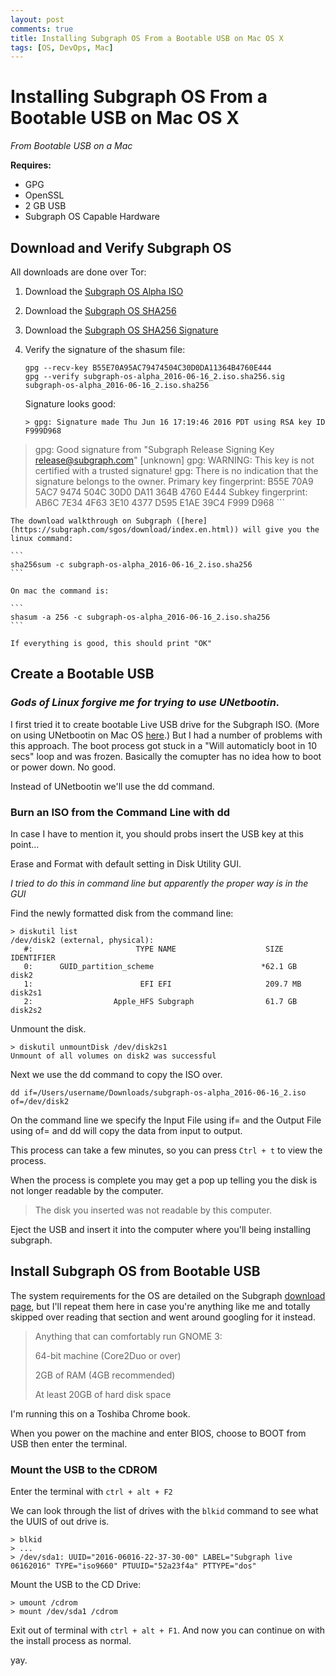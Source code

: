```yaml
---
layout: post
comments: true
title: Installing Subgraph OS From a Bootable USB on Mac OS X
tags: [OS, DevOps, Mac]
---
```


# Installing Subgraph OS From a Bootable USB on Mac OS X
*From Bootable USB on a Mac*

**Requires:** 

* GPG
* OpenSSL
* 2 GB USB
* Subgraph OS Capable Hardware

## Download and Verify Subgraph OS

All downloads are done over Tor:

1. Download the [Subgraph OS Alpha ISO](https://subgraphqov3womk.onion/sgos/alpha/subgraph-os-alpha_2016-06-16_2.iso)
2. Download the [Subgraph OS SHA256](https://subgraphqov3womk.onion/sgos/alpha/subgraph-os-alpha_2016-06-16_2.iso.sha256)
3. Download the [Subgraph OS SHA256 Signature](https://subgraphqov3womk.onion/sgos/alpha/subgraph-os-alpha_2016-06-16_2.iso.sha256.sig)
4. Verify the signature of the shasum file:

	```
	gpg --recv-key B55E70A95AC79474504C30D0DA11364B4760E444
	gpg --verify subgraph-os-alpha_2016-06-16_2.iso.sha256.sig subgraph-os-alpha_2016-06-16_2.iso.sha256
	```
	
	Signature looks good:
	
	```
	> gpg: Signature made Thu Jun 16 17:19:46 2016 PDT using RSA key ID F999D968
> gpg: Good signature from "Subgraph Release Signing Key <release@subgraph.com>" [unknown]
> gpg: WARNING: This key is not certified with a trusted signature!
> gpg: There is no indication that the signature belongs to the owner.
> Primary key fingerprint: B55E 70A9 5AC7 9474 504C  30D0 DA11 364B 4760 E444
> Subkey fingerprint: AB6C 7E34 4F63 3E10 4377  D595 E1AE 39C4 F999 D968
	```
	
	The download walkthrough on Subgraph ([here](https://subgraph.com/sgos/download/index.en.html)) will give you the linux command:
	
	```
	sha256sum -c subgraph-os-alpha_2016-06-16_2.iso.sha256
	```
	
	On mac the command is:
	
	```
	shasum -a 256 -c subgraph-os-alpha_2016-06-16_2.iso.sha256
	```
	
	If everything is good, this should print "OK"
	
	
## Create a Bootable USB

### *Gods of Linux forgive me for trying to use UNetbootin.*

I first tried it to create bootable Live USB drive for the Subgraph ISO. (More on using UNetbootin on Mac OS [here](https://www.ubuntu.com/download/desktop/create-a-usb-stick-on-mac-osx).) But I had a number of problems with this approach. The boot process got stuck in a "Will automaticly boot in 10 secs" loop and was frozen. Basically the comupter has no idea how to boot or power down. No good. 

Instead of UNetbootin we'll use the dd command.

### Burn an ISO from the Command Line with dd

In case I have to mention it, you should probs insert the USB key at this point... 

Erase and Format with default setting in Disk Utility GUI.

*I tried to do this in command line but apparently the proper way is in the GUI*

Find the newly formatted disk from the command line:

```
> diskutil list
/dev/disk2 (external, physical):
   #:                       TYPE NAME                    SIZE       IDENTIFIER
   0:      GUID_partition_scheme                        *62.1 GB    disk2
   1:                        EFI EFI                     209.7 MB   disk2s1
   2:                  Apple_HFS Subgraph                61.7 GB    disk2s2
```
Unmount the disk.

```  
> diskutil unmountDisk /dev/disk2s1
Unmount of all volumes on disk2 was successful
```

Next we use the dd command to copy the ISO over.

```
dd if=/Users/username/Downloads/subgraph-os-alpha_2016-06-16_2.iso of=/dev/disk2
```
On the command line we specify the Input File using if= and the Output File using of= and dd will copy the data from input to output.

This process can take a few minutes, so you can press `Ctrl + t` to view the process.

When the process is complete you may get a pop up telling you the disk is not longer readable by the computer.

> The disk you inserted was not readable by this computer.

Eject the USB and insert it into the computer where you'll being installing subgraph.


## Install Subgraph OS from Bootable USB

The system requirements for the OS are detailed on the Subgraph [download page](https://subgraph.com/sgos/download/index.en.html), but I'll repeat them here in case you're anything like me and totally skipped over reading that section and went around googling for it instead. 

> Anything that can comfortably run GNOME 3:
>
> 64-bit machine (Core2Duo or over)
> 
> 2GB of RAM (4GB recommended)
> 
> At least 20GB of hard disk space

I'm running this on a Toshiba Chrome book. 

When you power on the machine and enter BIOS, choose to BOOT from USB then enter the terminal.

### Mount the USB to the CDROM

Enter the terminal with `ctrl + alt + F2` 

We can look through the list of drives with the `blkid` command to see what the UUIS of out drive is.

```
> blkid
> ...
> /dev/sda1: UUID="2016-06016-22-37-30-00" LABEL="Subgraph live 06162016" TYPE="iso9660" PTUUID="52a23f4a" PTTYPE="dos"
```

Mount the USB to the CD Drive:

```
> umount /cdrom
> mount /dev/sda1 /cdrom
```

Exit out of terminal with `ctrl + alt + F1`. And now you can continue on with the install process as normal. 

yay.
